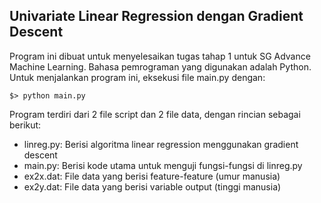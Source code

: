 Univariate Linear Regression dengan Gradient Descent
----------------------------------------------------

Program ini dibuat untuk menyelesaikan tugas tahap 1 untuk SG Advance Machine Learning. Bahasa pemrograman yang digunakan adalah Python. Untuk menjalankan program ini, eksekusi file main.py dengan:

```$> python main.py```


Program terdiri dari 2 file script dan 2 file data, dengan rincian sebagai berikut:
- linreg.py: Berisi algoritma linear regression menggunakan gradient descent
- main.py: Berisi kode utama untuk menguji fungsi-fungsi di linreg.py
- ex2x.dat: File data yang berisi feature-feature (umur manusia)
- ex2y.dat: File data yang berisi variable output (tinggi manusia)